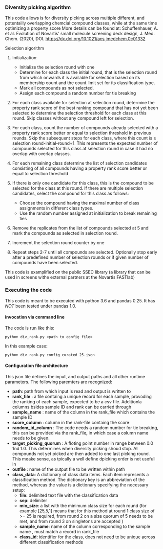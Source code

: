 ### Diversity picking algorithm

This code allows is for diversity picking across multiple different, and potentailly overlapping chemcial compound classes, while at the same time optimizing a property score 
More details can be found at:
Schuffenhauer, A. et al. Evolution of Novartis' small molecule screening deck design, J. Med. Chem. (2020), DOI. https://dx.doi.org/10.1021/acs.jmedchem.0c01332

Selection algorithm
1.	Initialization:

	* Initialize the selection round with one
	* Determine for each class the initial round, that is the selection round from which onwards it is available for selection based on its membership count and the count limit set for its classification type.  
	* Mark all compounds as not selected.
	* Assign each compound a random number for tie breaking
2.	For each class available for selection at selection round, determine the property rank score of the best ranking compound that has not yet been selected to determine the selection threshold for each class at this round. Skip classes without any compound left for selection.
3.	For each class, count the number of compounds already selected with a property rank score better or equal to selection threshold in previous rounds. Skip the subsequent steps for each class, where this count is ≥ selection round-initial-round+1. This represents the expected number of compounds selected for this class at selection round in case it had no overlap with overlap classes.  
4.	For each remaining class determine the list of selection candidates consisting of all compounds having a  property rank score better or equal to selection threshold 
5.	If there is only one candidate for this class, this is the compound to be selected for the class at this round. If there are multiple selection candidates, select the compound for this class as follows:

	* Choose the compound having the maximal number of class assignments in different class types. 
	* Use the random number assigned at initialization to break remaining ties
6.	Remove the replicates from the list of compounds selected at 5 and mark the compounds as selected in selection round. 
7.	Increment the selection round counter by one 
8.	Repeat steps 2-7 until all compounds are selected. Optionally stop early after a predefined number of selection rounds or if given number of compounds have been selected.   

This code is examplified on the public SSEC library (a library that can be used in screens withe external partners at the Novartis FASTlab)

### Executing the code
This code is meant to be executed with python 3.6 and pandas 0.25. It has *NOT* been tested under pandas 1.0. 

#### invocation via command line

The code is run like this:

	python div_rank.py <path to config file>

In this example case:

	python div_rank.py config_curated_25.json


#### Configuration file architecture
This json file defines the input, and output paths and all other runtime parameters. The following paremters are recognized:

- **path**: path from which input is read and output is written to
- **rank_file** : a file containg a unique record for each sample, provoding the ranking of each sample, expected to be a csv file. Additionla columns bsides sample ID and rank can be carried through
- **sample_name** : name of the column in the rank_file which contains the sample ID
- **score_column** : column in the rank-file containg the score
- **random_id_column** : The code needs a random number for tie breaking, this can be provided via the rank_file, in which case a column name needs to be given. 
- **target_picking_quorum** : A floting point number in range between 0.0 1nd 1.0. This determines when diversity picking shoud stop. All compounds not yet picked are then added to one last picking round. This meake sense, as tpically a well define dpicking order is not usefull in 
- **outfile** : name of the output file to be written within path
- **class_data**: A dictionary of class data items. Each item represents a classification method. The dictionary key is an abbreviation of the method, whereas the value is a dictionary specifying the necessary setup:
	- **file**: delimited text file with the classification data
    - **sep**: delimiter
    - **min_size**: a list with the minimum class size for each round (for example \[25,5,1\] means that for this method at round 1 class size of >= 25 is required, from round 2 on a size quorum of 5 needs to be met, and from round 3 on singletons are accepted )
    - **sample_name**: name of the column corresponding to the sample name , must match a record in rank_file
    - **class_id**: identifier for the class, does not need to be unique across different classification methods

